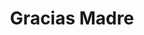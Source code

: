 ---
title: "Gracias Madre"
url: /ciudad-autonoma-de-buenos-aires/gracias-madre/
shop: charcutería
---